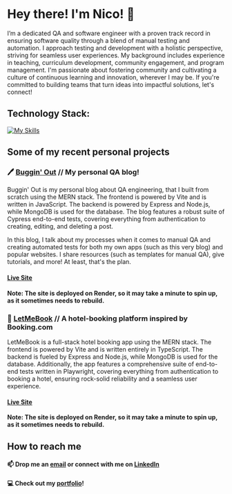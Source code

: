 # Hey there! I'm Nico! 👋

I’m a dedicated QA and software engineer with a proven track record in ensuring software quality through a blend of manual testing and automation. I approach testing and development with a holistic perspective, striving for seamless user experiences. My background includes experience in teaching, curriculum development, community engagement, and program management. I'm passionate about fostering community and cultivating a culture of continuous learning and innovation, wherever I may be. If you're committed to building teams that turn ideas into impactful solutions, let's connect!

## Technology Stack:
[![My Skills](https://skillicons.dev/icons?i=js,ts,py,react,nextjs,vite,nodejs,express,mongodb,postgres,mysql,cypress,selenium,postman,tailwind,figma&perline=8)](https://skillicons.dev)
<div>
</div>

## Some of my recent personal projects

### 🖊️ [Buggin' Out](https://github.com/nicogarbaccio/buggin-out) // My personal QA blog!
Buggin' Out is my personal blog about QA engineering, that I built from scratch using the MERN stack. The frontend is powered by Vite and is written in JavaScript. The backend is powered by Express and Node.js, while MongoDB is used for the database. The blog features a robust suite of Cypress end-to-end tests, covering everything from authentication to creating, editing, and deleting a post. 

In this blog, I talk about my processes when it comes to manual QA and creating automated tests for both my own apps (such as this very blog) and popular websites. I share resources (such as templates for manual QA), give tutorials, and more! At least, that's the plan. 
#### [Live Site](https://buggin-out.onrender.com/)
**Note: The site is deployed on Render, so it may take a minute to spin up, as it sometimes needs to rebuild.** 

### 🏨 [LetMeBook](https://github.com/nicogarbaccio/hotel-booking-app) // A hotel-booking platform inspired by Booking.com
LetMeBook is a full-stack hotel booking app using the MERN stack. The frontend is powered by Vite and is written entirely in TypeScript. The backend is fueled by Express and Node.js, while MongoDB is used for the database. Additionally, the app features a comprehensive suite of end-to-end tests written in Playwright, covering everything from authentication to booking a hotel, ensuring rock-solid reliability and a seamless user experience.
#### [Live Site](https://letmebook.onrender.com/)
**Note: The site is deployed on Render, so it may take a minute to spin up, as it sometimes needs to rebuild.** 

## How to reach me
#### 📫  Drop me an [email](mailto:garbaccio20@gmail.com) or connect with me on [LinkedIn](https://www.linkedin.com/in/nicogarbaccio/)
#### 💻 Check out my [portfolio](https://portfolio-nicogarbaccio.vercel.app/)!
